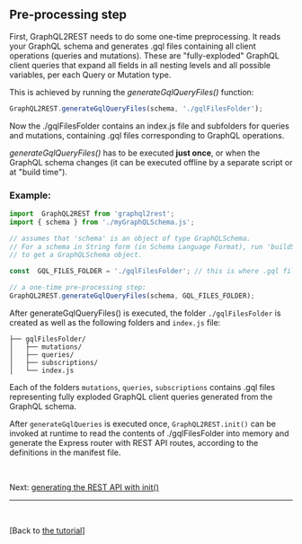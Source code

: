 ## Pre-processing step

First, GraphQL2REST needs to do some one-time preprocessing. It reads your GraphQL schema and generates .gql files containing all client operations (queries and mutations). These are "fully-exploded" GraphQL client queries that expand all fields in all nesting levels and all possible variables, per each Query or Mutation type.

This is achieved by running the *generateGqlQueryFiles()* function:
```js
GraphQL2REST.generateGqlQueryFiles(schema, './gqlFilesFolder');
```
Now the ./gqlFilesFolder contains an index.js file and subfolders for queries and mutations, containing .gql files corresponding to GraphQL operations.

*generateGqlQueryFiles()* has to be executed **just once**, or when the GraphQL schema changes  (it can be executed offline by a separate script or at "build time").

### Example:

```js
import  GraphQL2REST from 'graphql2rest';
import { schema } from './myGraphQLSchema.js';

// assumes that 'schema' is an object of type GraphQLSchema.
// For a schema in String form (in Schema Language Format), run 'buildSchema()' on it first
// to get a GraphQLSchema object.

const  GQL_FILES_FOLDER = './gqlFilesFolder'; // this is where .gql files will be stored

// a one-time pre-processing step:
GraphQL2REST.generateGqlQueryFiles(schema, GQL_FILES_FOLDER);
```

After generateGqlQueryFiles() is executed, the folder `./gqlFilesFolder` is created as well as the following folders and `index.js` file:
```
├── gqlFilesFolder/
│   ├── mutations/
│   ├── queries/
│   ├── subscriptions/
│   └── index.js
```
Each of the folders `mutations`, `queries`, `subscriptions` contains .gql files representing fully exploded GraphQL client queries generated from the GraphQL schema.

After `generateGqlQueries`  is executed once, `GraphQL2REST.init()` can be invoked at runtime to read the contents of ./gqlFilesFolder into memory and generate the Express router with REST API routes, according to the definitions in the manifest file.

<br>

Next: [generating the REST API with init()](Generating%20REST%20API%20with%20init.md)


---


<br>

[Back to [the tutorial](https://github.com/sisense/graphql2rest#tutorial)]
 